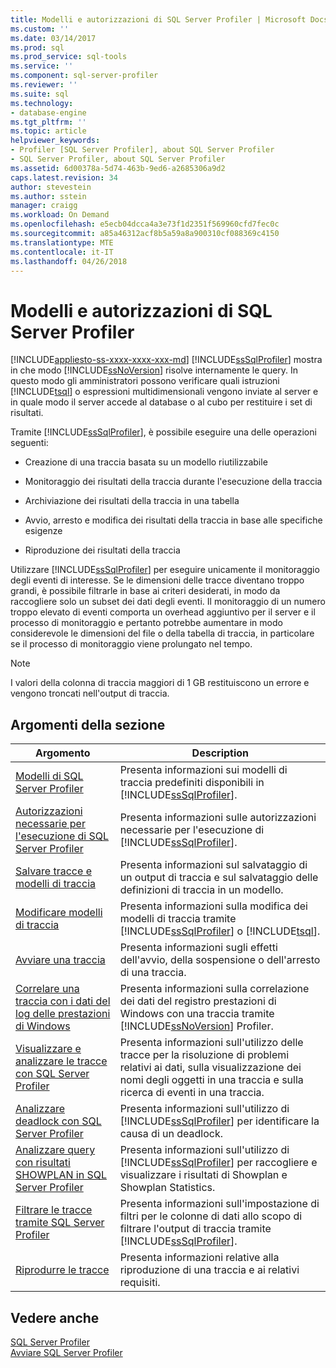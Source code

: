 ```yaml
---
title: Modelli e autorizzazioni di SQL Server Profiler | Microsoft Docs
ms.custom: ''
ms.date: 03/14/2017
ms.prod: sql
ms.prod_service: sql-tools
ms.service: ''
ms.component: sql-server-profiler
ms.reviewer: ''
ms.suite: sql
ms.technology:
- database-engine
ms.tgt_pltfrm: ''
ms.topic: article
helpviewer_keywords:
- Profiler [SQL Server Profiler], about SQL Server Profiler
- SQL Server Profiler, about SQL Server Profiler
ms.assetid: 6d00378a-5d74-463b-9ed6-a2685306a9d2
caps.latest.revision: 34
author: stevestein
ms.author: sstein
manager: craigg
ms.workload: On Demand
ms.openlocfilehash: e5ecb04dcca4a3e73f1d2351f569960cfd7fec0c
ms.sourcegitcommit: a85a46312acf8b5a59a8a900310cf088369c4150
ms.translationtype: MTE
ms.contentlocale: it-IT
ms.lasthandoff: 04/26/2018
---
```

# <a name="sql-server-profiler-templates-and-permissions"></a>Modelli e autorizzazioni di SQL Server Profiler
[!INCLUDE[appliesto-ss-xxxx-xxxx-xxx-md](../../includes/appliesto-ss-xxxx-xxxx-xxx-md.md)]
  [!INCLUDE[ssSqlProfiler](../../includes/sssqlprofiler-md.md)] mostra in che modo [!INCLUDE[ssNoVersion](../../includes/ssnoversion-md.md)] risolve internamente le query. In questo modo gli amministratori possono verificare quali istruzioni [!INCLUDE[tsql](../../includes/tsql-md.md)] o espressioni multidimensionali vengono inviate al server e in quale modo il server accede al database o al cubo per restituire i set di risultati.  
  
 Tramite [!INCLUDE[ssSqlProfiler](../../includes/sssqlprofiler-md.md)], è possibile eseguire una delle operazioni seguenti:  
  
-   Creazione di una traccia basata su un modello riutilizzabile  
  
-   Monitoraggio dei risultati della traccia durante l'esecuzione della traccia  
  
-   Archiviazione dei risultati della traccia in una tabella  
  
-   Avvio, arresto e modifica dei risultati della traccia in base alle specifiche esigenze  
  
-   Riproduzione dei risultati della traccia  
  
 Utilizzare [!INCLUDE[ssSqlProfiler](../../includes/sssqlprofiler-md.md)] per eseguire unicamente il monitoraggio degli eventi di interesse. Se le dimensioni delle tracce diventano troppo grandi, è possibile filtrarle in base ai criteri desiderati, in modo da raccogliere solo un subset dei dati degli eventi. Il monitoraggio di un numero troppo elevato di eventi comporta un overhead aggiuntivo per il server e il processo di monitoraggio e pertanto potrebbe aumentare in modo considerevole le dimensioni del file o della tabella di traccia, in particolare se il processo di monitoraggio viene prolungato nel tempo.  
  
> [!NOTE]  
>  I valori della colonna di traccia maggiori di 1 GB restituiscono un errore e vengono troncati nell'output di traccia.  
  
## <a name="in-this-section"></a>Argomenti della sezione  
  
|Argomento|Description|  
|-----------|-----------------|  
|[Modelli di SQL Server Profiler](../../tools/sql-server-profiler/sql-server-profiler-templates.md)|Presenta informazioni sui modelli di traccia predefiniti disponibili in [!INCLUDE[ssSqlProfiler](../../includes/sssqlprofiler-md.md)].|  
|[Autorizzazioni necessarie per l'esecuzione di SQL Server Profiler](../../tools/sql-server-profiler/permissions-required-to-run-sql-server-profiler.md)|Presenta informazioni sulle autorizzazioni necessarie per l'esecuzione di [!INCLUDE[ssSqlProfiler](../../includes/sssqlprofiler-md.md)].|  
|[Salvare tracce e modelli di traccia](../../tools/sql-server-profiler/save-traces-and-trace-templates.md)|Presenta informazioni sul salvataggio di un output di traccia e sul salvataggio delle definizioni di traccia in un modello.|  
|[Modificare modelli di traccia](../../tools/sql-server-profiler/modify-trace-templates.md)|Presenta informazioni sulla modifica dei modelli di traccia tramite [!INCLUDE[ssSqlProfiler](../../includes/sssqlprofiler-md.md)] o [!INCLUDE[tsql](../../includes/tsql-md.md)].|  
|[Avviare una traccia](../../tools/sql-server-profiler/start-a-trace.md)|Presenta informazioni sugli effetti dell'avvio, della sospensione o dell'arresto di una traccia.|  
|[Correlare una traccia con i dati del log delle prestazioni di Windows](../../tools/sql-server-profiler/correlate-a-trace-with-windows-performance-log-data.md)|Presenta informazioni sulla correlazione dei dati del registro prestazioni di Windows con una traccia tramite [!INCLUDE[ssNoVersion](../../includes/ssnoversion-md.md)] Profiler.|  
|[Visualizzare e analizzare le tracce con SQL Server Profiler](../../tools/sql-server-profiler/view-and-analyze-traces-with-sql-server-profiler.md)|Presenta informazioni sull'utilizzo delle tracce per la risoluzione di problemi relativi ai dati, sulla visualizzazione dei nomi degli oggetti in una traccia e sulla ricerca di eventi in una traccia.|  
|[Analizzare deadlock con SQL Server Profiler](../../tools/sql-server-profiler/analyze-deadlocks-with-sql-server-profiler.md)|Presenta informazioni sull'utilizzo di [!INCLUDE[ssSqlProfiler](../../includes/sssqlprofiler-md.md)] per identificare la causa di un deadlock.|  
|[Analizzare query con risultati SHOWPLAN in SQL Server Profiler](../../tools/sql-server-profiler/analyze-queries-with-showplan-results-in-sql-server-profiler.md)|Presenta informazioni sull'utilizzo di [!INCLUDE[ssSqlProfiler](../../includes/sssqlprofiler-md.md)] per raccogliere e visualizzare i risultati di Showplan e Showplan Statistics.|  
|[Filtrare le tracce tramite SQL Server Profiler](../../tools/sql-server-profiler/filter-traces-with-sql-server-profiler.md)|Presenta informazioni sull'impostazione di filtri per le colonne di dati allo scopo di filtrare l'output di traccia tramite [!INCLUDE[ssSqlProfiler](../../includes/sssqlprofiler-md.md)].|  
|[Riprodurre le tracce](../../tools/sql-server-profiler/replay-traces.md)|Presenta informazioni relative alla riproduzione di una traccia e ai relativi requisiti.|  
  
## <a name="see-also"></a>Vedere anche  
 [SQL Server Profiler](../../tools/sql-server-profiler/sql-server-profiler.md)   
 [Avviare SQL Server Profiler](../../tools/sql-server-profiler/start-sql-server-profiler.md)  
  
  

